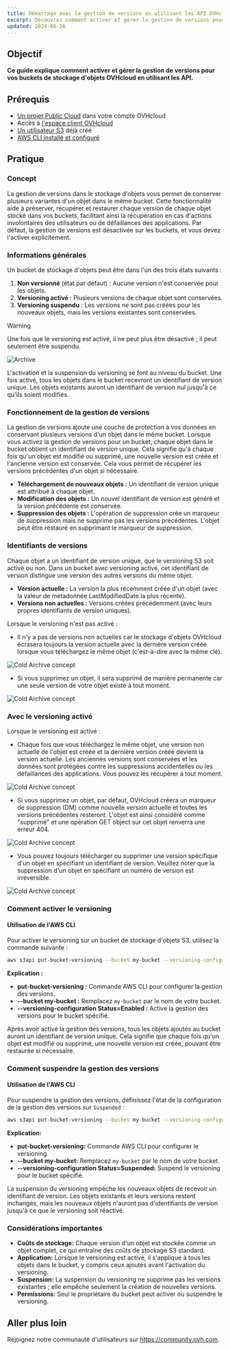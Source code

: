 ```yaml
---
title: Démarrage avec la gestion de versions en utilisant les API OVHcloud
excerpt: Découvrez comment activer et gérer la gestion de versions pour vos buckets de stockage d'objets OVHcloud en utilisant les API. Les futures mises à jour couvriront le panneau de contrôle OVHcloud.
updated: 2024-06-26
---
```


## Objectif

**Ce guide explique comment activer et gérer la gestion de versions pour vos buckets de stockage d'objets OVHcloud en utilisant les API.**

## Prérequis
- [Un projet Public Cloud](/pages/public_cloud/compute/create_a_public_cloud_project) dans votre compte OVHcloud
- Accès à [l'espace client OVHcloud](https://www.ovh.com/manager/#/hub)
- [Un utilisateur S3](/pages/storage_and_backup/object_storage/s3_identity_and_access_management) déjà créé
- [AWS CLI installé et configuré](pages/storage_and_backup/object_storage/s3_getting_started_with_object_storage)


## Pratique

### Concept

La gestion de versions dans le stockage d'objets vous permet de conserver plusieurs variantes d'un objet dans le même bucket. Cette fonctionnalité aide à préserver, récupérer et restaurer chaque version de chaque objet stocké dans vos buckets, facilitant ainsi la récupération en cas d'actions involontaires des utilisateurs ou de défaillances des applications. Par défaut, la gestion de versions est désactivée sur les buckets, et vous devez l'activer explicitement.

### Informations générales

Un bucket de stockage d'objets peut être dans l'un des trois états suivants :

1. **Non versionné** (état par défaut) : Aucune version n'est conservée pour les objets.
2. **Versioning activé** : Plusieurs versions de chaque objet sont conservées.
3. **Versioning suspendu** : Les versions ne sont pas créées pour les nouveaux objets, mais les versions existantes sont conservées.

> [!warning]
> Une fois que le versioning est activé, il ne peut plus être désactivé ; il peut seulement être suspendu.

![Archive](images/versionning.png)

L'activation et la suspension du versioning se font au niveau du bucket. Une fois activé, tous les objets dans le bucket recevront un identifiant de version unique. Les objets existants auront un identifiant de version nul jusqu'à ce qu'ils soient modifiés.

### Fonctionnement de la gestion de versions

La gestion de versions ajoute une couche de protection à vos données en conservant plusieurs versions d'un objet dans le même bucket. Lorsque vous activez la gestion de versions pour un bucket, chaque objet dans le bucket obtient un identifiant de version unique. Cela signifie qu'à chaque fois qu'un objet est modifié ou supprimé, une nouvelle version est créée et l'ancienne version est conservée. Cela vous permet de récupérer les versions précédentes d'un objet si nécessaire.

- **Téléchargement de nouveaux objets :** Un identifiant de version unique est attribué à chaque objet.
- **Modification des objets :** Un nouvel identifiant de version est généré et la version précédente est conservée.
- **Suppression des objets :** L'opération de suppression crée un marqueur de suppression mais ne supprime pas les versions précédentes. L'objet peut être restauré en supprimant le marqueur de suppression.

### Identifiants de versions

Chaque objet a un identifiant de version unique, que le versioning S3 soit activé ou non. Dans un bucket avec versioning activé, cet identifiant de version distingue une version des autres versions du même objet.

- **Version actuelle :** La version la plus récemment créée d'un objet (avec la valeur de métadonnée LastModifiedDate la plus récente).
- **Versions non actuelles :** Versions créées précédemment (avec leurs propres identifiants de version uniques).

Lorsque le versioning n'est pas activé :

- Il n'y a pas de versions non actuelles car le stockage d'objets OVHcloud écrasera toujours la version actuelle avec la dernière version créée lorsque vous téléchargez le même objet (c'est-à-dire avec la même clé).

![Cold Archive concept](images/Withversioningdisabled.png)

- Si vous supprimez un objet, il sera supprimé de manière permanente car une seule version de votre objet existe à tout moment.

![Cold Archive concept](images/Withversioningdisabled2.png)

### Avec le versioning activé

Lorsque le versioning est activé :

- Chaque fois que vous téléchargez le même objet, une version non actuelle de l'objet est créée et la dernière version créée devient la version actuelle. Les anciennes versions sont conservées et les données sont protégées contre les suppressions accidentelles ou les défaillances des applications. Vous pouvez les récupérer à tout moment.

![Cold Archive concept](images/Withversioningenabled.png)

- Si vous supprimez un objet, par défaut, OVHcloud créera un marqueur de suppression (DM) comme nouvelle version actuelle et toutes les versions précédentes resteront. L'objet est ainsi considéré comme "supprimé" et une opération GET object sur cet objet renverra une erreur 404.

![Cold Archive concept](images/Withversioningenabled2.png)

- Vous pouvez toujours télécharger ou supprimer une version spécifique d'un objet en spécifiant un identifiant de version. Veuillez noter que la suppression d'un objet en spécifiant un numéro de version est irréversible.

![Cold Archive concept](images/Withversioningenabled3.png)

### Comment activer le versioning

#### Utilisation de l'AWS CLI

Pour activer le versioning sur un bucket de stockage d'objets S3, utilisez la commande suivante :

```sh
aws s3api put-bucket-versioning --bucket my-bucket --versioning-configuration Status=Enabled
```
**Explication :**

- **put-bucket-versioning :** Commande AWS CLI pour configurer la gestion des versions.
- **--bucket my-bucket :** Remplacez `my-bucket` par le nom de votre bucket.
- **--versioning-configuration Status=Enabled :** Active la gestion des versions pour le bucket spécifié.

Après avoir activé la gestion des versions, tous les objets ajoutés au bucket auront un identifiant de version unique. Cela signifie que chaque fois qu'un objet est modifié ou supprimé, une nouvelle version est créée, pouvant être restaurée si nécessaire.

### Comment suspendre la gestion des versions

#### Utilisation de l'AWS CLI

Pour suspendre la gestion des versions, définissez l'état de la configuration de la gestion des versions sur `Suspended` :

```sh
aws s3api put-bucket-versioning --bucket my-bucket --versioning-configuration Status=Suspended
```

**Explication:**

- **put-bucket-versioning:** Commande AWS CLI pour configurer le versioning.
- **--bucket my-bucket:** Remplacez `my-bucket` par le nom de votre bucket.
- **--versioning-configuration Status=Suspended:**  Suspend le versioning pour le bucket spécifié.

La suspension du versioning empêche les nouveaux objets de recevoir un identifiant de version. Les objets existants et leurs versions restent inchangés, mais les nouveaux objets n'auront pas d'identifiants de version jusqu'à ce que le versioning soit réactivé.

### Considérations importantes

- **Coûts de stockage:** Chaque version d'un objet est stockée comme un objet complet, ce qui entraîne des coûts de stockage S3 standard.
- **Application:** Lorsque le versioning est activé, il s'applique à tous les objets dans le bucket, y compris ceux ajoutés avant l'activation du versioning.
- **Suspension:** La suspension du versioning ne supprime pas les versions existantes ; elle empêche seulement la création de nouvelles versions.
- **Permissions:** Seul le propriétaire du bucket peut activer ou suspendre le versioning.

## Aller plus loin

Rejoignez notre communauté d'utilisateurs sur  <https://community.ovh.com>.
